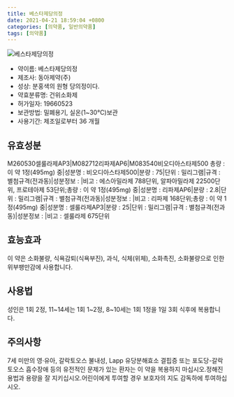 ```yaml
---
title: 베스타제당의정
date: 2021-04-21 18:59:04 +0800
categories: [의약품, 일반의약품]
tags: [의약품]
---
```

![베스타제당의정](https://nedrug.mfds.go.kr/pbp/cmn/itemImageDownload/1MoApPycZgS)

- 약이름: 베스타제당의정
- 제조사: 동아제약(주)
- 성상: 분홍색의 원형 당의정이다.
- 약효분류명: 건위소화제
- 허가일자: 19660523
- 보관방법: 밀폐용기, 실온(1~30℃)보관
- 사용기간: 제조일로부터 36 개월
## 유효성분
M260530셀룰라제AP3|M082712리파제AP6|M083540비오디아스타제500
총량 : 이 약 1정(495mg) 중|성분명 : 비오디아스타제500|분량 : 75|단위 : 밀리그램|규격 : 별첨규격(전과동)|성분정보 : |비고 : 에스아밀라제 788단위, 알파아밀라제 22500단위, 프로테아제 53단위;총량 : 이 약 1정(495mg) 중|성분명 : 리파제AP6|분량 : 2.8|단위 : 밀리그램|규격 : 별첨규격(전과동)|성분정보 : |비고 : 리파제 168단위;총량 : 이 약 1정(495mg) 중|성분명 : 셀룰라제AP3|분량 : 25|단위 : 밀리그램|규격 : 별첨규격(전과동)|성분정보 : |비고 : 셀룰라제 675단위
## 효능효과
이 약은 소화불량, 식욕감퇴(식욕부진), 과식, 식체(위체), 소화촉진, 소화불량으로 인한 위부팽만감에 사용합니다.
## 사용법
성인은 1회 2정, 11~14세는 1회 1~2정, 8~10세는 1회 1정을 1일 3회 식후에 복용합니다.
## 주의사항
7세 미만의 영·유아, 갈락토오스 불내성, Lapp 유당분해효소 결핍증 또는 포도당-갈락토오스 흡수장애 등의 유전적인 문제가 있는 환자는 이 약을 복용하지 마십시오.정해진 용법과 용량을 잘 지키십시오.어린이에게 투여할 경우 보호자의 지도 감독하에 투여하십시오.

